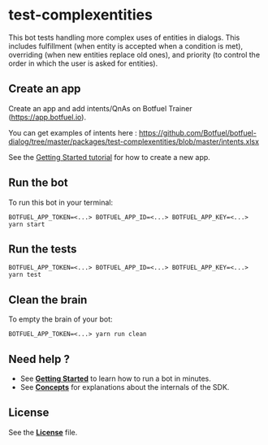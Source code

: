 # test-complexentities

This bot tests handling more complex uses of entities in dialogs. This includes fulfillment (when entity is accepted when a condition is met), overriding (when new entities replace old ones), and priority (to control the order in which the user is asked for entities).

## Create an app

Create an app and add intents/QnAs on Botfuel Trainer (https://app.botfuel.io).

You can get examples of intents here : https://github.com/Botfuel/botfuel-dialog/tree/master/packages/test-complexentities/blob/master/intents.xlsx

See the [Getting Started tutorial](https://docs.botfuel.io/platform/tutorials/getting-started) for how to create a new app.

## Run the bot

To run this bot in your terminal:

```shell
BOTFUEL_APP_TOKEN=<...> BOTFUEL_APP_ID=<...> BOTFUEL_APP_KEY=<...> yarn start
```

## Run the tests

```shell
BOTFUEL_APP_TOKEN=<...> BOTFUEL_APP_ID=<...> BOTFUEL_APP_KEY=<...> yarn test
```

## Clean the brain

To empty the brain of your bot:

```shell
BOTFUEL_APP_TOKEN=<...> yarn run clean
```

## Need help ?

* See [**Getting Started**](https://docs.botfuel.io/platform/tutorials/getting-started) to learn how to run a bot in minutes.
* See [**Concepts**](https://docs.botfuel.io/platform/concepts) for explanations about the internals of the SDK.

## License

See the [**License**](LICENSE.md) file.
